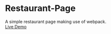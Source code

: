 # Restaurant-Page

A simple restaurant page making use of webpack.
<br>
[Live Demo](https://hasan-iqtedar.github.io/restaurant-page/)
